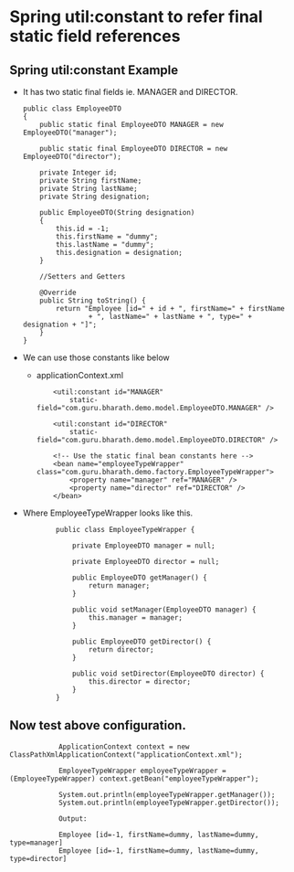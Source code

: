 #	Spring util:constant to refer final static field references


##	Spring util:constant Example

-	It has two static final fields ie. MANAGER and DIRECTOR.
		
		public class EmployeeDTO
		{
			public static final EmployeeDTO MANAGER = new EmployeeDTO("manager");
		 
			public static final EmployeeDTO DIRECTOR = new EmployeeDTO("director");
		 
			private Integer id;
			private String firstName;
			private String lastName;
			private String designation;
		 
			public EmployeeDTO(String designation)
			{
				this.id = -1;
				this.firstName = "dummy";
				this.lastName = "dummy";
				this.designation = designation;
			}
		 
			//Setters and Getters
		 
			@Override
			public String toString() {
				return "Employee [id=" + id + ", firstName=" + firstName
						+ ", lastName=" + lastName + ", type=" + designation + "]";
			}
		}
		
		
-	We can use those constants like below
	
	-	applicationContext.xml

				<util:constant id="MANAGER"
					static-field="com.guru.bharath.demo.model.EmployeeDTO.MANAGER" />
 
				<util:constant id="DIRECTOR"
					static-field="com.guru.bharath.demo.model.EmployeeDTO.DIRECTOR" />
				 
				<!-- Use the static final bean constants here -->
				<bean name="employeeTypeWrapper" class="com.guru.bharath.demo.factory.EmployeeTypeWrapper">
					<property name="manager" ref="MANAGER" />
					<property name="director" ref="DIRECTOR" />
				</bean>
				
-	Where EmployeeTypeWrapper looks like this.

			
				public class EmployeeTypeWrapper {
 
					private EmployeeDTO manager = null;
				 
					private EmployeeDTO director = null;
				 
					public EmployeeDTO getManager() {
						return manager;
					}
				 
					public void setManager(EmployeeDTO manager) {
						this.manager = manager;
					}
				 
					public EmployeeDTO getDirector() {
						return director;
					}
				 
					public void setDirector(EmployeeDTO director) {
						this.director = director;
					}
				}
				
				
##	Now test above configuration.



				ApplicationContext context = new ClassPathXmlApplicationContext("applicationContext.xml");
 
				EmployeeTypeWrapper employeeTypeWrapper = (EmployeeTypeWrapper) context.getBean("employeeTypeWrapper");
				 
				System.out.println(employeeTypeWrapper.getManager());
				System.out.println(employeeTypeWrapper.getDirector());
				 
				Output:
				 
				Employee [id=-1, firstName=dummy, lastName=dummy, type=manager]
				Employee [id=-1, firstName=dummy, lastName=dummy, type=director]

